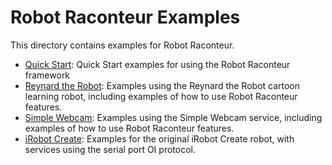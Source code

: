 # Robot Raconteur Examples

This directory contains examples for Robot Raconteur.

* [Quick Start](quickstart): Quick Start examples for using the Robot Raconteur framework
* [Reynard the Robot](reynard_the_robot): Examples using the Reynard the Robot cartoon learning robot, including
   examples of how to use Robot Raconteur features.
* [Simple Webcam](simple_webcam): Examples using the Simple Webcam service, including examples of how to use Robot Raconteur features.
* [iRobot Create](irobot_create): Examples for the original iRobot Create robot, with services using the serial port OI protocol.
